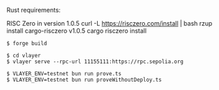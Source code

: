 Rust requirements:

RISC Zero in version 1.0.5
curl -L https://risczero.com/install | bash
rzup install cargo-risczero v1.0.5
cargo risczero install

```shell
$ forge build
```

```shell
$ cd vlayer
$ vlayer serve --rpc-url 11155111:https://rpc.sepolia.org
```

```shell
$ VLAYER_ENV=testnet bun run prove.ts
$ VLAYER_ENV=testnet bun run proveWithoutDeploy.ts
```
